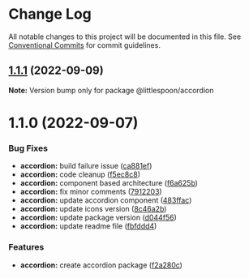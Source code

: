 # Change Log

All notable changes to this project will be documented in this file.
See [Conventional Commits](https://conventionalcommits.org) for commit guidelines.

## [1.1.1](https://github.com/little-spoon-dev/design-system/compare/@littlespoon/accordion@1.1.0...@littlespoon/accordion@1.1.1) (2022-09-09)

**Note:** Version bump only for package @littlespoon/accordion

# 1.1.0 (2022-09-07)

### Bug Fixes

- **accordion:** build failure issue ([ca881ef](https://github.com/little-spoon-dev/design-system/commit/ca881efa76956f2574e09e11ce943b057fd1218a))
- **accordion:** code cleanup ([f5ec8c8](https://github.com/little-spoon-dev/design-system/commit/f5ec8c87f9f6dca606aa6f58684b5d69cbefd1ba))
- **accordion:** component based architecture ([f6a625b](https://github.com/little-spoon-dev/design-system/commit/f6a625b30d2010f76a1d0d48412291bb86a68fba))
- **accordion:** fix minor comments ([7912203](https://github.com/little-spoon-dev/design-system/commit/79122030a7f5da125216c848ef4147114232a279))
- **accordion:** update accordion component ([483ffac](https://github.com/little-spoon-dev/design-system/commit/483ffac8dcfca24c95a12e32ce0c89cfa94c91fe))
- **accordion:** update icons version ([8c46a2b](https://github.com/little-spoon-dev/design-system/commit/8c46a2bba1146afbb8518164ed8d1378a00c6b76))
- **accordion:** update package version ([d044f56](https://github.com/little-spoon-dev/design-system/commit/d044f5622c8f81d8e4c1263060223406502fce66))
- **accordion:** update readme file ([fbfddd4](https://github.com/little-spoon-dev/design-system/commit/fbfddd42c990f196e393af5f39c4cbc5534f6f2b))

### Features

- **accordion:** create accordion package ([f2a280c](https://github.com/little-spoon-dev/design-system/commit/f2a280c62f12e22cab437b1aef4c29b76a42c7ad))
